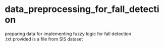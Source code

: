 # data_preprocessing_for_fall_detection
preparing data for implementing fuzzy logic for fall detection</br>
.txt provided is a file from SIS dataset
